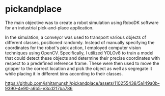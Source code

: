 # pickandplace

The main objective was to create a robot simulation using RoboDK software for an industrial pick-and-place application.

In the simulation, a conveyor was used to transport various objects of different classes, positioned randomly. Instead of manually specifying the coordinates for the robot's pick action, I employed computer vision techniques using OpenCV. Specifically, I utilized YOLOv8 to train a model that could detect these objects and determine their precise coordinates with respect to a predefined reference frame. These were then used to move the gripper to the correct location and pick the object as well as segregate it while placing it in different bins according to their classes.


https://github.com/ishitamunshi/pickandplace/assets/110255438/5a149a0b-9390-4e90-a6b5-e3cd217ba786

